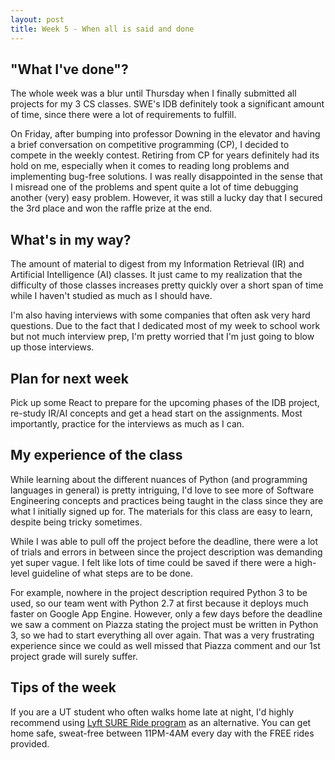 ```yaml
---
layout: post
title: Week 5 - When all is said and done
---
```


"What I've done"? 
---
The whole week was a blur until Thursday when I finally submitted all projects for my 3 CS classes. SWE's IDB definitely took a significant amount of time, since there were a lot of requirements to fulfill. 

On Friday, after bumping into professor Downing in the elevator and having a brief conversation on competitive programming (CP), I decided to compete in the weekly contest. Retiring from CP for years definitely had its hold on me, especially when it comes to reading long problems and implementing bug-free solutions. I was really disappointed in the sense that I misread one of the problems and spent quite a lot of time debugging another (very) easy problem. However, it was still a lucky day that I secured the 3rd place and won the raffle prize at the end.

What's in my way?
---

The amount of material to digest from my Information Retrieval (IR) and Artificial Intelligence (AI) classes. It just came to my realization that the difficulty of those classes increases pretty quickly over a short span of time while I haven't studied as much as I should have.

I'm also having interviews with some companies that often ask very hard questions. Due to the fact that I dedicated most of my week to school work but not much interview prep, I'm pretty worried that I'm just going to blow up those interviews.

Plan for next week
---

Pick up some React to prepare for the upcoming phases of the IDB project, re-study IR/AI concepts and get a head start on the assignments. Most importantly, practice for the interviews as much as I can.

My experience of the class
---

While learning about the different nuances of Python (and programming languages in general) is pretty intriguing, I'd love to see more of Software Engineering concepts and practices being taught in the class since they are what I initially signed up for. The materials for this class are easy to learn, despite being tricky sometimes. 

While I was able to pull off the project before the deadline, there were a lot of trials and errors in between since the project description was demanding yet super vague. I felt like lots of time could be saved if there were a high-level guideline of what steps are to be done. 

For example, nowhere in the project description required Python 3 to be used,  so our team went with Python 2.7 at first because it deploys much faster on Google App Engine. However, only a few days before the deadline we saw a comment on Piazza stating the project must be written in Python 3, so we had to start everything all over again. That was a very frustrating experience since we could as well missed that Piazza comment and our 1st project grade will surely suffer.


Tips of the week 
---
If you are a UT student who often walks home late at night, I'd highly recommend using [Lyft SURE Ride program](https://blog.lyft.com/posts/ut-safe-rides) as an alternative. You can get home safe, sweat-free between 11PM-4AM every day with the FREE rides provided.